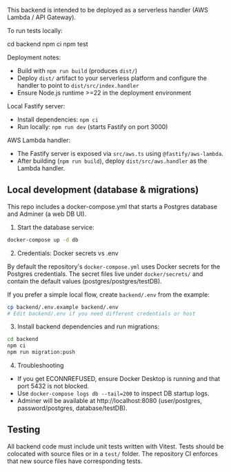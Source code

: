 This backend is intended to be deployed as a serverless handler (AWS Lambda / API Gateway).

To run tests locally:

cd backend
npm ci
npm test

Deployment notes:
- Build with `npm run build` (produces `dist/`)
- Deploy `dist/` artifact to your serverless platform and configure the handler to point to `dist/src/index.handler`
- Ensure Node.js runtime >=22 in the deployment environment

Local Fastify server:
- Install dependencies: `npm ci`
- Run locally: `npm run dev` (starts Fastify on port 3000)

AWS Lambda handler:
- The Fastify server is exposed via `src/aws.ts` using `@fastify/aws-lambda`.
- After building (`npm run build`), deploy `dist/src/aws.handler` as the Lambda handler.

Local development (database & migrations)
--------------------------------------

This repo includes a docker-compose.yml that starts a Postgres database and Adminer (a web DB UI).

1. Start the database service:

```bash
docker-compose up -d db
```

2. Credentials: Docker secrets vs .env

By default the repository's `docker-compose.yml` uses Docker secrets for the Postgres credentials. The secret files live under `docker/secrets/` and contain the default values (postgres/postgres/testDB).

If you prefer a simple local flow, create `backend/.env` from the example:

```bash
cp backend/.env.example backend/.env
# Edit backend/.env if you need different credentials or host
```

3. Install backend dependencies and run migrations:

```bash
cd backend
npm ci
npm run migration:push
```

4. Troubleshooting

- If you get ECONNREFUSED, ensure Docker Desktop is running and that port 5432 is not blocked.
- Use `docker-compose logs db --tail=200` to inspect DB startup logs.
- Adminer will be available at http://localhost:8080 (user/postgres, password/postgres, database/testDB).

Testing
-------

All backend code must include unit tests written with Vitest. Tests should be colocated with source files or in a `test/` folder. The repository CI enforces that new source files have corresponding tests.
